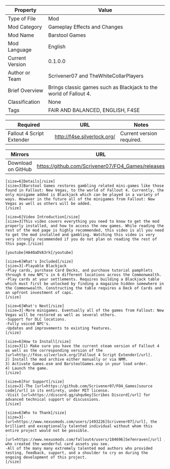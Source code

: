 | **Property**    | **Value**                                                         |
|-----------------|-------------------------------------------------------------------|
| Type of File    | Mod                                                               |
| Mod Category    | Gameplay Effects and Changes                                      |
| Mod Name        | Barstool Games                                                    |
| Mod Language    | English                                                           |
| Current Version | 0.1.0.0                                                           |
| Author or Team  | Scrivener07 and TheWhiteCollarPlayers                             |
| Brief Overview  | Brings classic games such as Blackjack to the world of Fallout 4. |
| Classification  | None                                                              |
| Tags            | FAIR AND BALANCED, ENGLISH, F4SE                                  |

| **Required**              | **URL**                     | **Notes**                 |
|---------------------------|-----------------------------|---------------------------|
| Fallout 4 Script Extender | http://f4se.silverlock.org/ | Current version required. |

| **Mirrors**        | **URL**                                           |
|--------------------|---------------------------------------------------|
| Download on GitHub | https://github.com/Scrivener07/FO4_Games/releases |

```
[size=6]Details[/size]
[size=3]Barstool Games restores gambling related mini-games like those found in Fallout: New Vegas, to the world of Fallout 4. Currently, the only minigame added is Blackjack which can be played in a variety of ways. However in the future all of the minigames from Fallout: New Vegas as well as others will be added.
[/size]

[size=6]Video Introduction[/size]
[size=3]This video covers everything you need to know to get the mod properly installed, and how to access the new games. While reading the rest of the mod page is highly recommended, this video is all you need to get the mod installed and gambling. Watching this video is very very strongly recommended if you do not plan on reading the rest of this page.[/size]

[youtube]HA4OaDVA3rk[/youtube]

[size=6]What's Included[/size]
[size=3]-Playable Blackjack
-Play cards, purchase Card Decks, and purchase tutorial pamphlets through 6 new NPC's in 6 different locations across the Commonwealth.
-Play cards at your settlements. Requires building a Blackjack table which must first be unlocked by finding a magazine hidden somewhere in the Commonwealth. Constructing the table requires a Deck of Cards and an upfront investment of caps.
[/size]

[size=6]What's Next[/size]
[size=3]-More minigames. Eventually all of the games from Fallout: New Vegas will be restored as well as several others.
-Support for DLC locations.
-Fully voiced NPC's.
-Updates and improvements to existing features.
[/size]

[size=6]How to Install[/size]
[size=3]1) Make sure you have the current steam version of Fallout 4 as well as the corresponding version of the [url=http://f4se.silverlock.org/]Fallout 4 Script Extender[/url].
2) Install the mod archive either manually or via NMM. 
3) Activate Games.esm and BarstoolGames.esp in your load order.
4) Launch the game.
[/size]

[size=6]For Support[/size]
[size=3]-The [url=https://github.com/Scrivener07/FO4_Games]source code[/url] in its entirety, under MIT license.
-Visit [url=https://discord.gg/uhqu9ey]Scribes Discord[/url] for advanced technical support or discussions.
[/size]

[size=6]Who to Thank[/size]
[size=3]-[url=https://www.nexusmods.com/users/1493226]Scrivener07[/url], the brilliant and exceptionally talented individual without whom this entire project would not be possible.
-[url=https://www.nexusmods.com/fallout4/users/184696]Se7enraven[/url] , who created the wonderful card assets you see.
-All of the many many extremely talented mod authors who provided testing, feedback, support, and a shoulder to cry on during the ongoing development of this project.
[/size]
```
